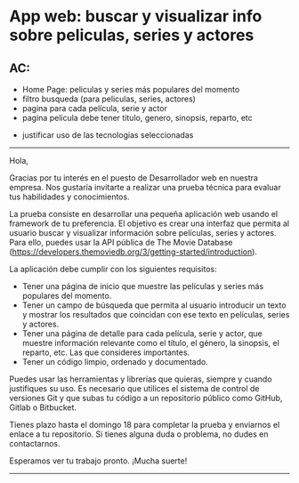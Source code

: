 # App web: buscar y visualizar info sobre peliculas, series y actores

## AC:

- Home Page: peliculas y series más populares del momento
- filtro busqueda (para peliculas, series, actores)
- pagina para cada película, serie y actor
- pagina pelicula debe tener titulo, genero, sinopsis, reparto, etc

* justificar uso de las tecnologias seleccionadas
---------------------------------------------------------------------------------------------
Hola,

Gracias por tu interés en el puesto de Desarrollador web en nuestra empresa. Nos gustaría invitarte a realizar una prueba técnica para evaluar tus habilidades y conocimientos.

La prueba consiste en desarrollar una pequeña aplicación web usando el framework de tu preferencia. El objetivo es crear una interfaz que permita al usuario buscar y visualizar información sobre películas, series y actores. Para ello, puedes usar la API pública de The Movie Database (https://developers.themoviedb.org/3/getting-started/introduction).

La aplicación debe cumplir con los siguientes requisitos:

- Tener una página de inicio que muestre las películas y series más populares del momento.
- Tener un campo de búsqueda que permita al usuario introducir un texto y mostrar los resultados que coincidan con ese texto en películas, series y actores.
- Tener una página de detalle para cada película, serie y actor, que muestre información relevante como el título, el género, la sinopsis, el reparto, etc. Las que consideres importantes.
- Tener un código limpio, ordenado y documentado.

Puedes usar las herramientas y librerías que quieras, siempre y cuando justifiques su uso. Es necesario que utilices el sistema de control de versiones Git y que subas tu código a un repositorio público como GitHub, Gitlab o Bitbucket.

Tienes plazo hasta el domingo 18 para completar la prueba y enviarnos el enlace a tu repositorio. Si tienes alguna duda o problema, no dudes en contactarnos.

Esperamos ver tu trabajo pronto. ¡Mucha suerte!

---------------------------------------------------------------------------------------------